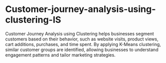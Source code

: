 # Customer-journey-analysis-using-clustering-IS
Customer Journey Analysis using Clustering helps businesses segment customers based on their behavior, such as website visits, product views, cart additions, purchases, and time spent. By applying K-Means clustering, similar customer groups are identified, allowing businesses to understand engagement patterns and tailor marketing strategies.
